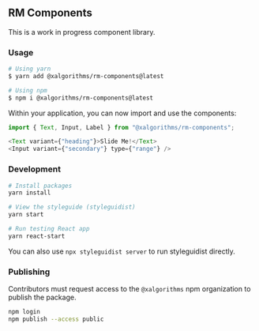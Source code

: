 ## RM Components

This is a work in progress component library.

### Usage

```sh
# Using yarn
$ yarn add @xalgorithms/rm-components@latest

# Using npm
$ npm i @xalgorithms/rm-components@latest
```

Within your application, you can now import and use the components:

```js
import { Text, Input, Label } from "@xalgorithms/rm-components";

<Text variant={"heading"}>Slide Me!</Text>
<Input variant={"secondary"} type={"range"} />
```

### Development

```sh
# Install packages
yarn install

# View the styleguide (styleguidist)
yarn start

# Run testing React app
yarn react-start
```

You can also use `npx styleguidist server` to run styleguidist directly.

### Publishing

Contributors must request access to the `@xalgorithms` npm organization to publish the package.

```sh
npm login
npm publish --access public
```
